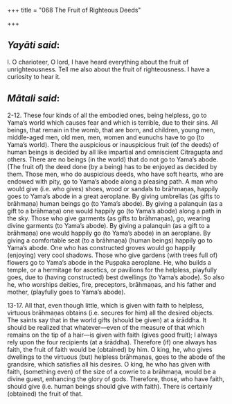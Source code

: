 +++
title = "068  The Fruit of Righteous Deeds"

+++
 

## *Yayāti said*:

l\. O charioteer, O lord, I have heard everything about the fruit of unrighteousness. Tell me also about the fruit of righteousness. I have a curiosity to hear it.

## *Mātali said*:

2-12. These four kinds of all the embodied ones, being helpless, go to Yama’s world which causes fear and which is terrible, due to their sins. All beings, that remain in the womb, that are born, and children, young men, middle-aged men, old men, men, women and eunuchs have to go (to Yama’s world). There the auspicious or inauspicious fruit (of the deeds) of human beings is decided by all like impartial and omniscient Citragupta and others. There are no beings (in the world) that do not go to Yama’s abode. (The fruit of) the deed done (by a being) has to be enjoyed as decided by them. Those men, who do auspicious deeds, who have soft hearts, who are endowed with pity, go to Yama’s abode along a pleasing path. A man who would give (i.e. who gives) shoes, wood or sandals to brāhmaṇas, happily goes to Yama’s abode in a great aeroplane. By giving umbrellas (as gifts to brāhmaṇa) human beings go (to Yama’s abode). By giving a palanquin (as a gift to a brāhmaṇa) one would happily go (to Yama’s abode) along a path in the sky. Those who give garments (as gifts to brāhmaṇas), go, wearing divine garments (to Yama’s abode). By giving a palanquin (as a gift to a brāhmaṇa) one would happily go (to Yama’s abode) in an aeroplane. By giving a comfortable seat (to a brāhmaṇa) (human beings) happily go to Yama’s abode. One who has constructed groves would go happily (enjoying) very cool shadows. Those who give gardens (with trees full of) flowers go to Yama’s abode in the Puṣpaka aeroplane. He, who builds a temple, or a hermitage for ascetics, or pavilions for the helpless, playfully goes, due to (having constructed) best dwellings (to Yama’s abode). So also he, who worships deities, fire, preceptors, brāhmaṇas, and his father and mother, (playfully goes to Yama’s abode).

13-17. All that, even though little, which is given with faith to helpless, virtuous brāhmaṇas obtains (i.e. secures for him) all the desired objects. The saints say that in the world gifts (should be given) at a śrāddha. It should be realized that whatever—even of the measure of that which remains on the tip of a hair—is given with faith (gives good fruit); I always rely upon the four recipients (at a śrāddha). Therefore (if) one always has faith, the fruit of faith would be (obtained) by him. O king, he, who gives dwellings to the virtuous (but) helpless brāhmaṇas, goes to the abode of the grandsire, which satisfies all his desires. O king, he who has given with faith, (something even) of the size of a cowrie to a brāhmaṇa, would be a divine guest, enhancing the glory of gods. Therefore, those, who have faith, should give (i.e. human beings should give with faith). There is certainly (obtained) the fruit of that.


